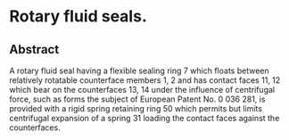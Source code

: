 # Rotary fluid seals.

## Abstract
A rotary fluid seal having a flexible sealing ring 7 which floats between relatively rotatable counterface members 1, 2 and has contact faces 11, 12 which bear on the counterfaces 13, 14 under the influence of centrifugal force, such as forms the subject of European Patent No. 0 036 281, is provided with a rigid spring retaining ring 50 which permits but limits centrifugal expansion of a spring 31 loading the contact faces against the counterfaces.